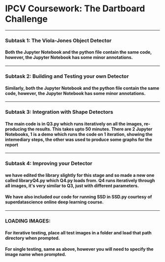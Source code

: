 # IPCV Coursework: The Dartboard Challenge
-----------------------------------------------------------------------
### Subtask 1: The Viola-Jones Object Detector
#### Both the Jupyter Notebook and the python file contain the same code, however, the Jupyter Notebook has some minor annotations.
-----------------------------------------------------------------------
### Subtask 2: Building and Testing your own Detector
#### Similarly, both the Jupyter Notebook and the python file contain the same code, however, the Jupyter Notebook has some minor annotations.
-----------------------------------------------------------------------
### Subtask 3: Integration with Shape Detectors
#### The main code is in Q3.py which runs iteratively on all the images, re-producing the results. This takes upto 50 minutes. There are 2 Jupyter Notebooks, 1 is a demo which runs the code on 1 iteration, showing the intemediary steps, the other was used to produce some graphs for the report
------------------------------------------------------------------------
### Subtask 4: Improving your Detector
#### we have edited the library slightly for this stage and so made a new one called libraryQ4.py which Q4.py loads from. Q4 runs iteratively through all images, it's very similar to Q3, just with different parameters.
#### We have also included our code for running SSD in SSD.py courtesy of superdatascience online deep learning course.
------------------------------------------------------------------------
### LOADING IMAGES:
#### For iterative testing, place all test images in a folder and load that path directory when prompted. 
#### For single testing, same as above, however you will need to specify the image name when prompted.
